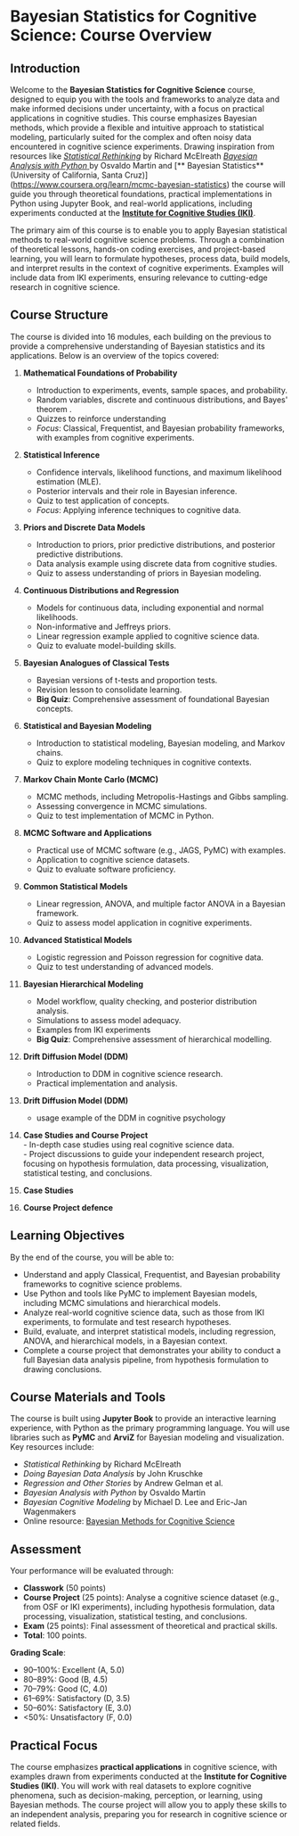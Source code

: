 # Bayesian Statistics for Cognitive Science: Course Overview

## Introduction

Welcome to the **Bayesian Statistics for Cognitive Science** course, designed to equip you with the tools and frameworks to analyze data and make informed decisions under uncertainty, with a focus on practical applications in cognitive studies. This course emphasizes Bayesian methods, which provide a flexible and intuitive approach to statistical modeling, particularly suited for the complex and often noisy data encountered in cognitive science experiments. Drawing inspiration from resources like [*Statistical Rethinking*](https://xcelab.net/rm/) by Richard McElreath   [*Bayesian Analysis with Python* ](https://aloctavodia.github.io/books.html) by Osvaldo Martin and [** Bayesian Statistics** (University of California, Santa Cruz)]
(https://www.coursera.org/learn/mcmc-bayesian-statistics) the course will guide you through theoretical foundations, practical implementations in Python using Jupyter Book, and real-world applications, including experiments conducted at the [**Institute for Cognitive Studies (IKI)**](https://ics.spbu.ru/).

The primary aim of this course is to enable you to apply Bayesian statistical methods to real-world cognitive science problems. Through a combination of theoretical lessons, hands-on coding exercises, and project-based learning, you will learn to formulate hypotheses, process data, build models, and interpret results in the context of cognitive experiments. Examples will include data from IKI experiments, ensuring relevance to cutting-edge research in cognitive science.

## Course Structure

The course is divided into 16 modules, each building on the previous to provide a comprehensive understanding of Bayesian statistics and its applications. Below is an overview of the topics covered:

1. **Mathematical Foundations of Probability**  
   - Introduction to experiments, events, sample spaces, and probability.  
   - Random variables, discrete and continuous distributions, and Bayes' theorem .  
   - Quizzes to reinforce understanding  
   - *Focus*: Classical, Frequentist, and Bayesian probability frameworks, with examples from cognitive experiments.

2. **Statistical Inference**  
   - Confidence intervals, likelihood functions, and maximum likelihood estimation (MLE).  
   - Posterior intervals and their role in Bayesian inference.  
   - Quiz to test application of concepts.  
   - *Focus*: Applying inference techniques to cognitive data.

3. **Priors and Discrete Data Models**  
   - Introduction to priors, prior predictive distributions, and posterior predictive distributions.  
   - Data analysis example using discrete data from cognitive studies.  
   - Quiz to assess understanding of priors in Bayesian modeling.

4. **Continuous Distributions and Regression**  
   - Models for continuous data, including exponential and normal likelihoods.  
   - Non-informative and Jeffreys priors.  
   - Linear regression example applied to cognitive science data.  
   - Quiz to evaluate model-building skills.

5. **Bayesian Analogues of Classical Tests**  
   - Bayesian versions of t-tests and proportion tests.  
   - Revision lesson to consolidate learning.  
   - **Big Quiz**: Comprehensive assessment of foundational Bayesian concepts.

6. **Statistical and Bayesian Modeling**  
   - Introduction to statistical modeling, Bayesian modeling, and Markov chains.  
   - Quiz to explore modeling techniques in cognitive contexts.

7. **Markov Chain Monte Carlo (MCMC)**  
   - MCMC methods, including Metropolis-Hastings and Gibbs sampling.  
   - Assessing convergence in MCMC simulations.  
   - Quiz to test implementation of MCMC in Python.

8. **MCMC Software and Applications**  
   - Practical use of MCMC software (e.g., JAGS, PyMC) with examples.  
   - Application to cognitive science datasets.  
   - Quiz to evaluate software proficiency.

9. **Common Statistical Models**  
   - Linear regression, ANOVA, and multiple factor ANOVA in a Bayesian framework.  
   - Quiz to assess model application in cognitive experiments.

10. **Advanced Statistical Models**  
    - Logistic regression and Poisson regression for cognitive data.  
    - Quiz to test understanding of advanced models.

11. **Bayesian Hierarchical Modeling**  
    - Model workflow, quality checking, and posterior distribution analysis.  
    - Simulations to assess model adequacy.  
    - Examples from IKI experiments
    - **Big Quiz**: Comprehensive assessment of hierarchical modelling.

12. **Drift Diffusion Model (DDM)**  
    - Introduction to DDM in cognitive science research.  
    - Practical implementation and analysis.
13. **Drift Diffusion Model (DDM)**  
	 - usage example of the DDM in cognitive psychology

14.  **Case Studies and Course Project**  
    - In-depth case studies using real cognitive science data.  
    - Project discussions to guide your independent research project, focusing on hypothesis formulation, data processing, visualization, statistical testing, and conclusions.
15.  **Case Studies**
16. **Course Project defence**

## Learning Objectives

By the end of the course, you will be able to:
- Understand and apply Classical, Frequentist, and Bayesian probability frameworks to cognitive science problems.
- Use Python and tools like PyMC to implement Bayesian models, including MCMC simulations and hierarchical models.
- Analyze real-world cognitive science data, such as those from IKI experiments, to formulate and test research hypotheses.
- Build, evaluate, and interpret statistical models, including regression, ANOVA, and hierarchical models, in a Bayesian context.
- Complete a course project that demonstrates your ability to conduct a full Bayesian data analysis pipeline, from hypothesis formulation to drawing conclusions.

## Course Materials and Tools

The course is built using **Jupyter Book** to provide an interactive learning experience, with Python as the primary programming language. You will use libraries such as **PyMC** and **ArviZ** for Bayesian modeling and visualization. Key resources include:
- *Statistical Rethinking* by Richard McElreath
- *Doing Bayesian Data Analysis* by John Kruschke
- *Regression and Other Stories* by Andrew Gelman et al.
- *Bayesian Analysis with Python* by Osvaldo Martin
- *Bayesian Cognitive Modeling* by Michael D. Lee and Eric-Jan Wagenmakers
- Online resource: [Bayesian Methods for Cognitive Science](https://vasishth.github.io/bayescogsci/book/)

## Assessment

Your performance will be evaluated through:
-  **Classwork** (50 points) 
- **Course Project** (25 points): Analyse a cognitive science dataset (e.g., from OSF or IKI experiments), including hypothesis formulation, data processing, visualization, statistical testing, and conclusions.
- **Exam** (25 points): Final assessment of theoretical and practical skills.
- **Total**: 100 points.

**Grading Scale**:
- 90–100%: Excellent (A, 5.0)
- 80–89%: Good (B, 4.5)
- 70–79%: Good (C, 4.0)
- 61–69%: Satisfactory (D, 3.5)
- 50–60%: Satisfactory (E, 3.0)
- <50%: Unsatisfactory (F, 0.0)

## Practical Focus

The course emphasizes **practical applications** in cognitive science, with examples drawn from experiments conducted at the **Institute for Cognitive Studies (IKI)**. You will work with real datasets to explore cognitive phenomena, such as decision-making, perception, or learning, using Bayesian methods. The course project will allow you to apply these skills to an independent analysis, preparing you for research in cognitive science or related fields.
